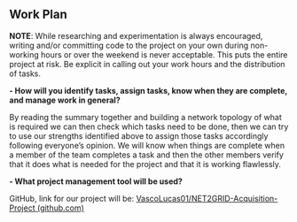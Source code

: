 ## **Work Plan**

**NOTE**: While researching and experimentation is always encouraged, writing and/or committing code to the project on your own during non-working hours or over the weekend is never acceptable. This puts the entire project at risk. Be explicit in calling out your work hours and the distribution of tasks.


**- How will you identify tasks, assign tasks, know when they are complete, and manage work in general?**

By reading the summary together and building a network topology of what is required we can then check which tasks need to be done, then we can try to use our strengths identified above to assign those tasks accordingly following everyone’s opinion. We will know when things are complete when a member of the team completes a task and then the other members verify that it does what is needed for the project and that it is working flawlessly. 


**- What project management tool will be used?**

GitHub, link for our project will be: [VascoLucas01/NET2GRID-Acquisition-Project (github.com)](https://github.com/VascoLucas01/NET2GRID-Acquisition-Project)
